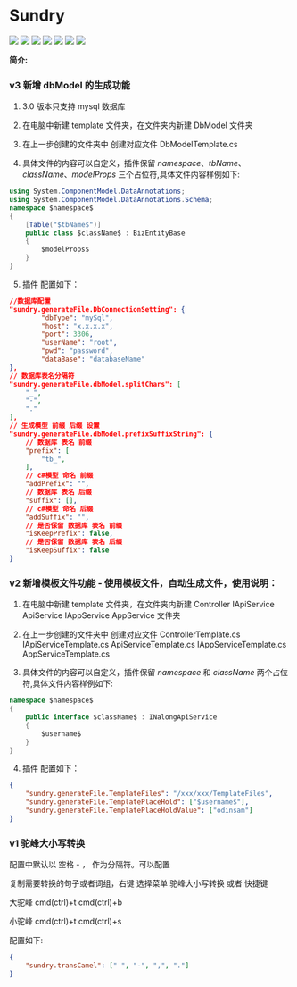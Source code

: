 # Sundry

![](https://img.shields.io/badge/version-2.0.0-brightgreen.svg) ![](https://img.shields.io/github/issues/odinsam/odin-vsce-sundry) ![](https://img.shields.io/github/forks/odinsam/odin-vsce-sundry) ![](https://img.shields.io/github/stars/odinsam/odin-vsce-sundry) ![](https://img.shields.io/badge/platform-typeScript-brightgreen.svg) ![](https://img.shields.io/github/license/odinsam/odin-vsce-sundry) [![](https://img.shields.io/badge/Blog-odinsam.com-blue.svg)](https://odinsam.com)

**简介:**

### v3 新增 dbModel 的生成功能

1. 3.0 版本只支持 mysql 数据库

2. 在电脑中新建 template 文件夹，在文件夹内新建 DbModel 文件夹

3. 在上一步创建的文件夹中 创建对应文件 DbModelTemplate.cs

4. 具体文件的内容可以自定义，插件保留 $namespace$、$tbName$、$className$、$modelProps$ 三个占位符,具体文件内容样例如下:

```csharp
using System.ComponentModel.DataAnnotations;
using System.ComponentModel.DataAnnotations.Schema;
namespace $namespace$
{
    [Table("$tbName$")]
    public class $className$ : BizEntityBase
    {
        $modelProps$
    }
}
```

5. 插件 配置如下：

```json
//数据库配置
"sundry.generateFile.DbConnectionSetting": {
        "dbType": "mySql",
        "host": "x.x.x.x",
        "port": 3306,
        "userName": "root",
        "pwd": "password",
        "dataBase": "databaseName"
},
// 数据库表名分隔符
"sundry.generateFile.dbModel.splitChars": [
    "_",
    "-",
    "."
],
// 生成模型 前缀 后缀 设置
"sundry.generateFile.dbModel.prefixSuffixString": {
    // 数据库 表名 前缀
    "prefix": [
        "tb_",
    ],
    // c#模型 命名 前缀
    "addPrefix": "",
    // 数据库 表名 后缀
    "suffix": [],
    // c#模型 命名 后缀
    "addSuffix": "",
    // 是否保留 数据库 表名 前缀
    "isKeepPrefix": false,
    // 是否保留 数据库 表名 后缀
    "isKeepSuffix": false
}
```

### v2 新增模板文件功能 - 使用模板文件，自动生成文件，使用说明：

1. 在电脑中新建 template 文件夹，在文件夹内新建 Controller IApiService ApiService IAppService AppService 文件夹

2. 在上一步创建的文件夹中 创建对应文件 ControllerTemplate.cs IApiServiceTemplate.cs ApiServiceTemplate.cs IAppServiceTemplate.cs AppServiceTemplate.cs

3. 具体文件的内容可以自定义，插件保留 $namespace$ 和 $className$ 两个占位符,具体文件内容样例如下:

```csharp
namespace $namespace$
{
    public interface $className$ : INalongApiService
    {
        $username$
    }
}
```

4. 插件 配置如下：

```json
{
    "sundry.generateFile.TemplateFiles": "/xxx/xxx/TemplateFiles",
    "sundry.generateFile.TemplatePlaceHold": ["$username$"],
    "sundry.generateFile.TemplatePlaceHoldValue": ["odinsam"]
}
```

### v1 驼峰大小写转换

配置中默认以 空格 - ， 作为分隔符。可以配置

复制需要转换的句子或者词组，右键 选择菜单 驼峰大小写转换 或者 快捷键

大驼峰 cmd(ctrl)+t cmd(ctrl)+b

小驼峰 cmd(ctrl)+t cmd(ctrl)+s

配置如下:

```json
{
    "sundry.transCamel": [" ", "-", ",", "."]
}
```
